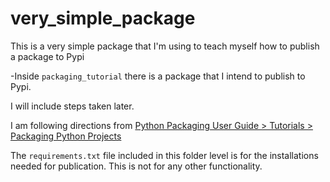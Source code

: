 # very_simple_package

This is a very simple package that I'm using to teach myself how to publish a package to Pypi

-Inside `packaging_tutorial` there is a package that I intend to publish to Pypi.

I will include steps taken later.

I am following directions from [Python Packaging User Guide > Tutorials > Packaging Python Projects](https://packaging.python.org/en/latest/tutorials/packaging-projects/)

The `requirements.txt` file included in this folder level is for the installations needed for publication. This is not for any other functionality.
